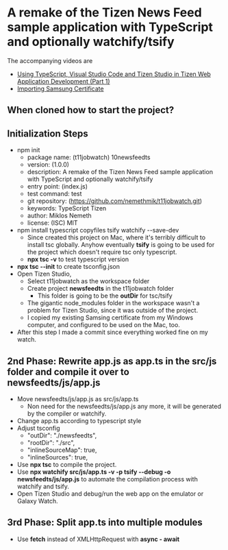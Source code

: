 # A remake of the Tizen News Feed sample application with TypeScript and optionally watchify/tsify

The accompanying videos are 
- [Using TypeScript, Visual Studio Code and Tizen Studio in Tizen Web Application Development (Part 1)](https://youtu.be/EjJ5mUXpO5c)
- [Importing Samsung Certificate](https://youtu.be/vB7buvPogR8)

## When cloned how to start the project?

## Initialization Steps
- npm init
    - package name: (t11jobwatch) 10newsfeedts
    - version: (1.0.0) 
    - description: A remake of the Tizen News Feed sample application with TypeScript and optionally watchify/tsify
    - entry point: (index.js) 
    - test command: test
    - git repository: (https://github.com/nemethmik/t11jobwatch.git) 
    - keywords: TypeScript Tizen 
    - author: Miklos Nemeth
    - license: (ISC) MIT
- npm install typescript copyfiles tsify watchify --save-dev
    - Since created this project on Mac, where it's terribly difficult to install tsc globally. Anyhow eventually **tsify** is going to be used for the project which doesn't require tsc only typescript.
    - **npx tsc -v** to test typescript version 
- **npx tsc --init** to create tsconfig.json
- Open Tizen Studio, 
    - Select t11jobwatch as the workspace folder
    - Create project **newsfeedts** in the t11jobwatch folder
        - This folder is going to be the **outDir** for tsc/tsify
    - The gigantic node_modules folder in the workspace wasn't a problem for Tizen Studio, since it was outside of the project.
    - I copied my existing Samsing certificate from my Windows computer, and configured to be used on the Mac, too. 
- After this step I made a commit since everything worked fine on my watch.

## 2nd Phase: Rewrite app.js as app.ts in the src/js folder and compile it over to newsfeedts/js/app.js

- Move newsfeedts/js/app.js as src/js/app.ts
    - Non need for the newsfeedts/js/app.js any more, it will be generated by the compiler or watchify.
- Change app.ts according to typescript style
- Adjust tsconfig
    - "outDir": "./newsfeedts",
    - "rootDir": "./src",
    - "inlineSourceMap": true, 
    - "inlineSources": true,
- Use **npx tsc** to compile the project.
- Use **npx watchify src/js/app.ts -v -p tsify --debug -o newsfeedts/js/app.js** to automate the compilation process with watchify and tsify.
- Open Tizen Studio and debug/run the web app on the emulator or Galaxy Watch.

## 3rd Phase: Split app.ts into multiple modules
- Use **fetch** instead of XMLHttpRequest with **async - await**